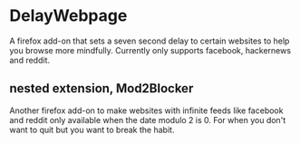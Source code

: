 # DelayWebpage
A firefox add-on that sets a seven second delay to certain websites to help you browse more mindfully. Currently only supports facebook, hackernews and reddit.

## nested extension, Mod2Blocker

Another firefox add-on to make websites with infinite feeds like facebook and reddit only available when the date modulo 2 is 0. For when you don't want to quit but you want to break the habit.
